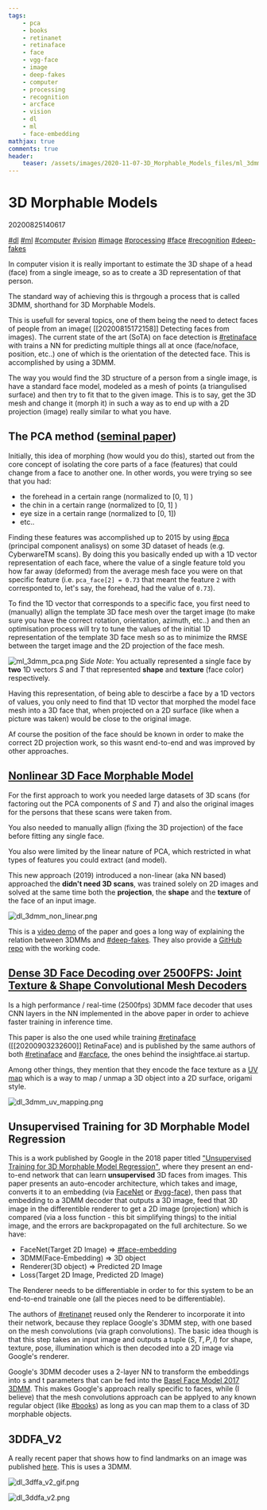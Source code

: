 ```yaml
---
tags:
	- pca
	- books
	- retinanet
	- retinaface
	- face
	- vgg-face
	- image
	- deep-fakes
	- computer
	- processing
	- recognition
	- arcface
	- vision
	- dl
	- ml
	- face-embedding
mathjax: true
comments: true
header:
    teaser: /assets/images/2020-11-07-3D_Morphable_Models_files/ml_3dmm_pca.png
---
```


# 3D Morphable Models
20200825140617

[#dl](/tags/#dl) [#ml](/tags/#ml) [#computer](/tags/#computer) [#vision](/tags/#vision) [#image](/tags/#image) [#processing](/tags/#processing) [#face](/tags/#face) [#recognition](/tags/#recognition) [#deep-fakes](/tags/#deep-fakes)

In computer vision it is really important to estimate the 3D shape of a head (face) from a single imeage, so as to create a 3D representation of that person. 

The standard way of achieving this is thrgough a process that is called 3DMM, shorthand for 3D Morphable Models.

This is usefull for several topics, one of them being the need to detect faces of people from an image( [[20200815172158]] Detecting faces from images). The current state of the art (SoTA) on face detection is [#retinaface](/tags/#retinaface) with trains a NN for predicting multiple things all at once (face/noface, position, etc..) one of which is the orientation of the detected face. This is accomplished by using a 3DMM. 


The way you would find the 3D structure of a person from a single image, is have a standard face model, modeled as a mesh of points (a triangulised surface) and then try to fit that to the given image. This is to say, get the 3D mesh and change it (morph it) in such a way as to end up with a 2D projection (image) really similar to what you have.

## The PCA method ([seminal paper](https://gravis.dmi.unibas.ch/publications/Sigg99/morphmod2.pdf))

Initially, this idea of morphing (how would you do this), started out from the core concept of isolating the core parts of a face (features) that could change from a face to another one. In other words, you were trying so see that you had:
* the forehead in a certain range (normalized to [0, 1] )
* the chin in a certain range (normalized to [0, 1] )
* eye size in a certain range (normalized to [0, 1])
* etc..

Finding these features was accomplished up to 2015 by using [#pca](/tags/#pca) (principal component analisys) on some 3D dataset of heads (e.g. CyberwareTM scans). By doing this you basically ended up with a 1D vector representation of each face, where the value of a single feature told you how far away (deformed) from the average mesh face you were on that specific feature (i.e. `pca_face[2] = 0.73` that meant the feature `2` with corresponted to, let's say, the forehead, had the value of `0.73`).

To find the 1D vector that corresponds to a specific face, you first need to (manually) allign the template 3D face mesh over the target image (to make sure you have the correct rotation, orientation, azimuth, etc..) and then an optimisation process will try to tune the values of the initial 1D representation of the template 3D face mesh so as to minimize the RMSE between the target image and the 2D projection of the face mesh. 

![ml_3dmm_pca.png](/assets/images/2020-11-07-3D_Morphable_Models_files/ml_3dmm_pca.png)
 *Side Note*: You actually represented a single face by **two** 1D vectors $S$ and $T$ that represented **shape** and **texture** (face color) respectively.

Having this representation, of being able to descirbe a face by a 1D vectors of values, you only need to find that 1D vector that morphed the model face mesh into a 3D face that, when projected on a 2D surface (like when a picture was taken) would be close to the original image.

Af course the position of the face should be known in order to make the correct 2D projection work, so this wasnt end-to-end and was improved by other approaches.

## [Nonlinear 3D Face Morphable Model](http://cvlab.cse.msu.edu/project-nonlinear-3dmm.html "Permalink to Nonlinear 3D Face Morphable Model")

For the first approach to work you needed large datasets of 3D scans (for factoring out the PCA components of $S$ and $T$) and also the original images for the persons that these scans were taken from.

You also needed to manually allign (fixing the 3D projection) of the face before fitting any single face. 

You also were limited by the linear nature of PCA, which restricted in what types of features you could extract (and model).

This new approach (2019) introduced a non-linear (aka NN based) approached the **didn't need 3D scans**, was trained solely on 2D images and solved at the same time both the **projection**, the **shape** and the **texture** of the face of an input image.

![dl_3dmm_non_linear.png](/assets/images/2020-11-07-3D_Morphable_Models_files/dl_3dmm_non_linear.png)

This is a [video demo](https://www.youtube.com/watch?v=ukEzVvsapG8) of the paper and goes a long way of explaining the relation between 3DMMs and [#deep-fakes](/tags/#deep-fakes). They also provide a [GitHub repo](https://github.com/tranluan/Nonlinear_Face_3DMM) with the working code.

## [Dense 3D Face Decoding over 2500FPS: Joint Texture & Shape Convolutional Mesh Decoders](https://ibug.doc.ic.ac.uk/media/uploads/documents/0332_(9).pdf)

Is a high performance / real-time (2500fps) 3DMM face decoder that uses CNN layers in the NN implemented in the above paper in order to achieve faster training in inference time. 

This paper is also the one used while training [#retinaface](/tags/#retinaface) ([[20200903232600]] RetinaFace) and is published by the same authors of both [#retinaface](/tags/#retinaface) and [#arcface](/tags/#arcface), the ones behind the insightface.ai startup.

Among other things, they mention that they encode the face texture as a [UV map](https://en.wikipedia.org/wiki/UV_mapping) which is a way to map / unmap a 3D object into a 2D surface, origami style.

![dl_3dmm_uv_mapping.png](/assets/images/2020-11-07-3D_Morphable_Models_files/dl_3dmm_uv_mapping.png)
## Unsupervised Training for 3D Morphable Model Regression

This is a work published by Google in the 2018 paper titled ["Unsupervised Training for 3D Morphable Model Regression"](https://openaccess.thecvf.com/content_cvpr_2018/papers/Genova_Unsupervised_Training_for_CVPR_2018_paper.pdf), where they present an end-to-end network that can learn **unsupervised** 3D faces from images. This paper presents an auto-encoder architecture, which takes and image, converts it to an embedding (via [FaceNet](https://arxiv.org/pdf/1503.03832.pdf) or [#vgg-face](/tags/#vgg-face)), then pass that embedding to a 3DMM decoder that outputs a 3D image, feed that 3D image in the differentible renderer to get a 2D image (projection) which is compared (via a loss function - this bit simplifying things) to the initial image, and the errors are backpropagated on the full architecture. So we have:
* FaceNet(Target 2D Image) => [#face-embedding](/tags/#face-embedding)
* 3DMM(Face-Embedding) => 3D object
* Renderer(3D object) => Predicted 2D Image
* Loss(Target 2D Image, Predicted 2D Image)

The Renderer needs to be differentiable in order to for this system to be an end-to-end trainable one (all the pieces need to be differentiable).

The authors of [#retinanet](/tags/#retinanet) reused only the Renderer to incorporate it into their network, because they replace Google's 3DMM step, with one based on the mesh convolutions (via graph convolutions). The basic idea though is that this step takes an input image and outputs a tuple $(S, T, P, I)$ for shape, texture, pose, illumination which is then decoded into a 2D image via Google's renderer.

Google's 3DMM decoder uses a 2-layer NN to transform the embeddings into s and t parameters that can be fed into the [Basel Face Model 2017 3DMM](https://arxiv.org/pdf/1709.08398.pdf). This makes Google's approach really specific to faces, while (I believe) that the mesh convolutions approach can be applyed to any known regular object (like [#books](/tags/#books)) as long as you can map them to a class of 3D morphable objects.


## 3DDFA_V2

A really recent paper that shows how to find landmarks on an image was published [here](https://github.com/cleardusk/3DDFA_V2). This is uses a 3DMM.


![dl_3dffa_v2_gif.png](/assets/images/2020-11-07-3D_Morphable_Models_files/dl_3dffa_v2_gif.gif)


![dl_3ddfa_v2.png](/assets/images/2020-11-07-3D_Morphable_Models_files/dl_3ddfa_v2.png)

